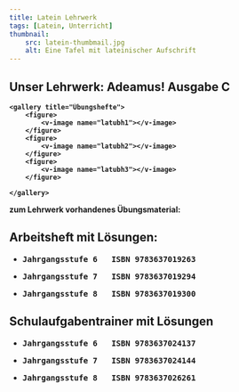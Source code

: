 ```yaml
---
title: Latein Lehrwerk
tags: [Latein, Unterricht]
thumbnail: 
    src: latein-thumbmail.jpg
    alt: Eine Tafel mit lateinischer Aufschrift
---
```


<h2>Unser Lehrwerk: <strong>Adeamus! Ausgabe C<strong></h2>

    <gallery title="Übungshefte">
        <figure>
            <v-image name="latubh1"></v-image>
        </figure>
        <figure>
            <v-image name="latubh2"></v-image>
        </figure>
        <figure>
            <v-image name="latubh3"></v-image>
        </figure>
            
    </gallery>


<p>
    zum Lehrwerk vorhandenes Übungsmaterial:
</p>
<p>
    <h2>Arbeitsheft mit Lösungen:</h2>
</p>

<ul>
    <li>
        <pre>Jahrgangsstufe 6   ISBN 9783637019263</pre>
    </li>
    <li>
        <pre>Jahrgangsstufe 7   ISBN 9783637019294</pre>
    </li>
    <li>
        <pre>Jahrgangsstufe 8   ISBN 9783637019300 </pre>
    </li>


</ul>

<h2>Schulaufgabentrainer mit Lösungen</h2>
</p>

<ul>
    <li>
        <pre>Jahrgangsstufe 6   ISBN 9783637024137</pre>
    </li>
    <li>
        <pre>Jahrgangsstufe 7   ISBN 9783637024144</pre>
    </li>
    <li>
        <pre>Jahrgangsstufe 8   ISBN 9783637026261 </pre>
    </li>


</ul>
<!--Latein Lehrwerk Bilder-->